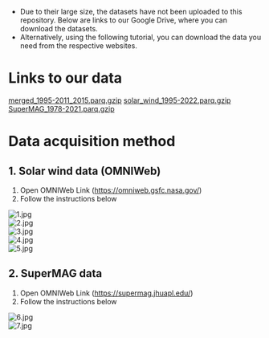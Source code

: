 - Due to their large size, the datasets have not been uploaded to this repository. Below are links to our Google Drive, where you can download the datasets.
- Alternatively, using the following tutorial, you can download the data you need from the respective websites.

# Links to our data
[merged_1995-2011_2015.parq.gzip](https://drive.google.com/file/d/1OCAKH5btTfZTNhzT-pii5RkgByprOFGL/view?usp=sharing)
[solar_wind_1995-2022.parq.gzip](https://drive.google.com/file/d/1-FqPF_6B0JLsei25m3ciOhPpIhubj_uR/view?usp=sharing)
[SuperMAG_1978-2021.parq.gzip](https://drive.google.com/file/d/1-LteRKPAIT0cmdRmkzyCM6ea1DJ3V3x5/view?usp=sharing)

# Data acquisition method

## 1. Solar wind data (OMNIWeb)

1. Open OMNIWeb Link (https://omniweb.gsfc.nasa.gov/)
2. Follow the instructions below

![1.jpg](./images_GIC_data_download)    
![2.jpg](./images_GIC_data_download)   
![3.jpg](./images_GIC_data_download)   
![4.jpg](./images_GIC_data_download)   
![5.jpg](./images_GIC_data_download)    

## 2. SuperMAG data

1. Open OMNIWeb Link (https://supermag.jhuapl.edu/)
2. Follow the instructions below

![6.jpg](./images_GIC_data_download)    
![7.jpg](./images_GIC_data_download)    

